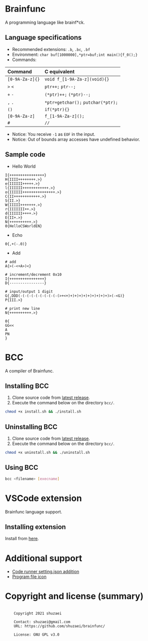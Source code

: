 # Brainfunc
A programming language like brainf\*ck.

## Language specifications

- Recommended extensions: `.b`, `.bc`, `.bf`
- Environment: `char buf[1000000],*ptr=buf;int main(){f_0();}`
- Commands:

| Command         | C equivalent                       |
| :-------------- | :--------------------------------- |
| `[0-9A-Za-z]{}` | `void f_[1-9A-Za-z](void){}`       |
| `>` `<`         | `ptr++;` `ptr--;`                  |
| `+` `-`         | `(*ptr)++;` `(*ptr)--;`            |
| `,` `.`         | `*ptr=getchar();` `putchar(*ptr);` |
| `()`            | `if(*ptr){}`                       |
| `[0-9A-Za-z]`   | `f_[1-9A-Za-z]();`                 |
| `#`             | `//`                               |

- Notice: You receive `-1` as `EOF` in the input.
- Notice: Out of bounds array accesses have undefined behavior.

## Sample code
- Hello World

```brainfuck
I{++++++++++++++++}
H{IIII++++++++.>}
e{IIIIII+++++.>}
l{IIIIII++++++++++++.>}
o{IIIIII+++++++++++++++.>}
C{II++++++++++++.>}
S{II.>}
W{IIIII+++++++.>}
r{IIIIIII++.>}
d{IIIIII++++.>}
E{II+.>}
N{++++++++++.>}
0{HelloCSWorldEN}
```

- Echo

```brainfuck
0{,+(-.0)}
```

- Add

```brainfuck
# add
A{>(-<+A>)<}

# increment/decrement 0x10
I{++++++++++++++++}
D{----------------}

# input/output 1 digit
G{,DDD(-(-(-(-(-(-(-(-(-(>+<+)+)+)+)+)+)+)+)+)+)>(-<G)}
P{III.>}

# print new line
N{++++++++++.>}

0{
GG<<
A
PN
}
```

# BCC
A compiler of Brainfunc.

## Installing BCC
1. Clone source code from [latest release](https://github.com/shuzaei/brainfunc/releases/latest/).
2. Execute the command below on the directory `bcc/`.

```sh
chmod +x install.sh && ./install.sh
```

## Uninstalling BCC
1. Clone source code from [latest release](https://github.com/shuzaei/brainfunc/releases/latest/).
2. Execute the command below on the directory `bcc/`.

```sh
chmod +x uninstall.sh && ./uninstall.sh
```

## Using BCC
```sh
bcc <filename> [execname]
```

# VSCode extension
Brainfunc language support.

## Installing extension
Install from [here](https://marketplace.visualstudio.com/items?itemName=shuzaei.vscode-brainfunc).

# Additional support
- [Code runner setting.json addition](./utils/code-runner.append.json)
- [Program file icon](./utils/brainfunc.icon.svg)

# Copyright and license (summary)

```LICENSE

    Copyright 2021 shuzaei

    Contact: shuzaei@gmail.com
    URL: https://github.com/shuzaei/brainfunc/
    
    License: GNU GPL v3.0
    
```
